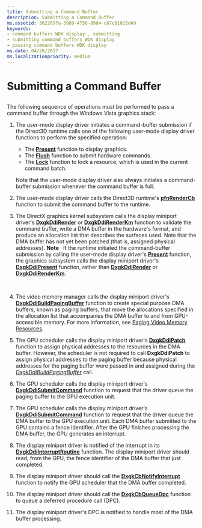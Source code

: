 ```yaml
---
title: Submitting a Command Buffer
description: Submitting a Command Buffer
ms.assetid: 3622697a-3989-4756-89d4-c67c81815d49
keywords:
- command buffers WDK display , submitting
- submitting command buffers WDK display
- passing command buffers WDK display
ms.date: 04/20/2017
ms.localizationpriority: medium
---
```


# Submitting a Command Buffer


## <span id="ddk_submitting_a_command_buffer_gg"></span><span id="DDK_SUBMITTING_A_COMMAND_BUFFER_GG"></span>


The following sequence of operations must be performed to pass a command buffer through the Windows Vista graphics stack:

1.  The user-mode display driver initiates a command-buffer submission if the Direct3D runtime calls one of the following user-mode display driver functions to perform the specified operation:

    -   The [**Present**](https://msdn.microsoft.com/library/windows/hardware/ff569176) function to display graphics.
    -   The [**Flush**](https://msdn.microsoft.com/library/windows/hardware/ff565957) function to submit hardware commands.
    -   The [**Lock**](https://msdn.microsoft.com/library/windows/hardware/ff568213) function to lock a resource, which is used in the current command batch.

    Note that the user-mode display driver also always initiates a command-buffer submission whenever the command buffer is full.

2.  The user-mode display driver calls the Direct3D runtime's [**pfnRenderCb**](https://msdn.microsoft.com/library/windows/hardware/ff568923) function to submit the command buffer to the runtime.

3.  The DirectX graphics kernel subsystem calls the display miniport driver's [**DxgkDdiRender**](https://msdn.microsoft.com/library/windows/hardware/ff559793) or [**DxgkDdiRenderKm**](https://msdn.microsoft.com/library/windows/hardware/ff559800) function to validate the command buffer, write a DMA buffer in the hardware's format, and produce an allocation list that describes the surfaces used. Note that the DMA buffer has not yet been patched (that is, assigned physical addresses).
    **Note**   If the runtime initiated the command-buffer submission by calling the user-mode display driver's [**Present**](https://msdn.microsoft.com/library/windows/hardware/ff569176) function, the graphics subsystem calls the display miniport driver's [**DxgkDdiPresent**](https://msdn.microsoft.com/library/windows/hardware/ff559743) function, rather than [**DxgkDdiRender**](https://msdn.microsoft.com/library/windows/hardware/ff559793) or [**DxgkDdiRenderKm**](https://msdn.microsoft.com/library/windows/hardware/ff559800).

     

4.  The video memory manager calls the display miniport driver's [**DxgkDdiBuildPagingBuffer**](https://msdn.microsoft.com/library/windows/hardware/ff559587) function to create special purpose DMA buffers, known as paging buffers, that move the allocations specified in the allocation list that accompanies the DMA buffer to and from GPU-accessible memory. For more information, see [Paging Video Memory Resources](paging-video-memory-resources.md).

5.  The GPU scheduler calls the display miniport driver's [**DxgkDdiPatch**](https://msdn.microsoft.com/library/windows/hardware/ff559737) function to assign physical addresses to the resources in the DMA buffer. However, the scheduler is not required to call **DxgkDdiPatch** to assign physical addresses to the paging buffer because physical addresses for the paging buffer were passed in and assigned during the [*DxgkDdiBuildPagingBuffer*](https://msdn.microsoft.com/library/windows/hardware/ff559587) call.

6.  The GPU scheduler calls the display miniport driver's [**DxgkDdiSubmitCommand**](https://msdn.microsoft.com/library/windows/hardware/ff560790) function to request that the driver queue the paging buffer to the GPU execution unit.

7.  The GPU scheduler calls the display miniport driver's [**DxgkDdiSubmitCommand**](https://msdn.microsoft.com/library/windows/hardware/ff560790) function to request that the driver queue the DMA buffer to the GPU execution unit. Each DMA buffer submitted to the GPU contains a fence identifier. After the GPU finishes processing the DMA buffer, the GPU generates an interrupt.

8.  The display miniport driver is notified of the interrupt in its [**DxgkDdiInterruptRoutine**](https://msdn.microsoft.com/library/windows/hardware/ff559680) function. The display miniport driver should read, from the GPU, the fence identifier of the DMA buffer that just completed.

9.  The display miniport driver should call the [**DxgkCbNotifyInterrupt**](https://msdn.microsoft.com/library/windows/hardware/ff559545) function to notify the GPU scheduler that the DMA buffer completed.

10. The display miniport driver should call the [**DxgkCbQueueDpc**](https://msdn.microsoft.com/library/windows/hardware/ff559559) function to queue a deferred procedure call (DPC).

11. The display miniport driver's DPC is notified to handle most of the DMA buffer processing.

 

 





